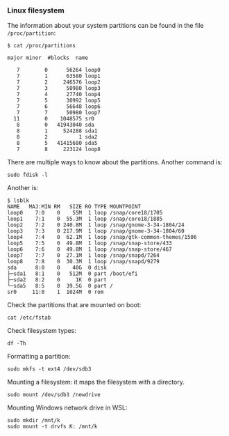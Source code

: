 ### Linux filesystem 

The information about your system partitions can be found in the file `/proc/partition`:
```
$ cat /proc/partitions

major minor  #blocks  name

   7        0      56264 loop0
   7        1      63580 loop1
   7        2     246576 loop2
   7        3      50980 loop3
   7        4      27740 loop4
   7        5      30992 loop5
   7        6      56648 loop6
   7        7      50980 loop7
  11        0    1048575 sr0
   8        0   41943040 sda
   8        1     524288 sda1
   8        2          1 sda2
   8        5   41415680 sda5
   7        8     223124 loop8
```

There are multiple ways to know about the partitions. Another command is: 
```
sudo fdisk -l
```

Another is: 
```
$ lsblk
NAME   MAJ:MIN RM   SIZE RO TYPE MOUNTPOINT
loop0    7:0    0    55M  1 loop /snap/core18/1705
loop1    7:1    0  55.3M  1 loop /snap/core18/1885
loop2    7:2    0 240.8M  1 loop /snap/gnome-3-34-1804/24
loop3    7:3    0 217.9M  1 loop /snap/gnome-3-34-1804/60
loop4    7:4    0  62.1M  1 loop /snap/gtk-common-themes/1506
loop5    7:5    0  49.8M  1 loop /snap/snap-store/433
loop6    7:6    0  49.8M  1 loop /snap/snap-store/467
loop7    7:7    0  27.1M  1 loop /snap/snapd/7264
loop8    7:8    0  30.3M  1 loop /snap/snapd/9279
sda      8:0    0    40G  0 disk 
├─sda1   8:1    0   512M  0 part /boot/efi
├─sda2   8:2    0     1K  0 part 
└─sda5   8:5    0  39.5G  0 part /
sr0     11:0    1  1024M  0 rom 
```

Check the partitions that are mounted on boot:
```
cat /etc/fstab
```

Check filesystem types:
```
df -Th
```

Formatting a partition:
```
sudo mkfs -t ext4 /dev/sdb3
```

Mounting a filesystem: it maps the filesystem with a directory. 
```
sudo mount /dev/sdb3 /newdrive
```

Mounting Windows network drive in WSL:
```
sudo mkdir /mnt/k
sudo mount -t drvfs K: /mnt/k
```
